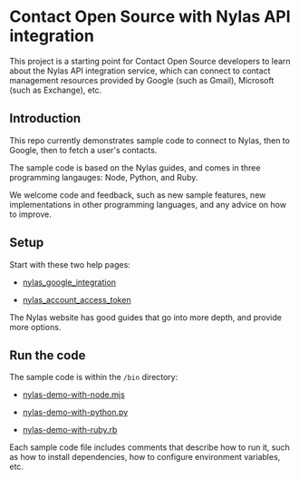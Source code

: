 # Contact Open Source with Nylas API integration

This project is a starting point for Contact Open Source developers to learn about the Nylas API integration service, which can connect to contact management resources provided by Google (such as Gmail), Microsoft (such as Exchange), etc.

## Introduction

This repo currently demonstrates sample code to connect to Nylas, then to Google, then to fetch a user's contacts.

The sample code is based on the Nylas guides, and comes in three programming langauges: Node, Python, and Ruby.

We welcome code and feedback, such as new sample features, new implementations in other programming languages, and any advice on how to improve.


## Setup

Start with these two help pages:

  * [nylas_google_integration](doc/nylas_google_integration.md)

  * [nylas_account_access_token](doc/nylas_account_access_token)

The Nylas website has good guides that go into more depth, and provide more options. 


## Run the code

The sample code is within the `/bin` directory:

  * [nylas-demo-with-node.mjs](bin/nylas-demo-with-node/nylas-demo-with-node.mjs)

  * [nylas-demo-with-python.py](bin/nylas-demo-with-ruby/nylas-demo-with-python.py)

  * [nylas-demo-with-ruby.rb](bin/nylas-demo-with-ruby/nylas-demo-with-ruby.rb)

Each sample code file includes comments that describe how to run it, such as how to install dependencies, how to configure environment variables, etc.
